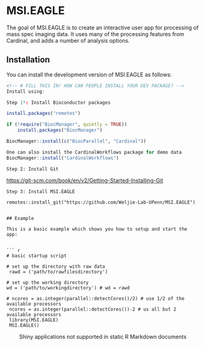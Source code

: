 
<!-- README.md is generated from README.Rmd. Please edit that file -->

# MSI.EAGLE

<!-- badges: start -->
<!-- badges: end -->

The goal of MSI.EAGLE is to create an interactive user app for
processing of mass spec imaging data. It uses many of the processing
features from Cardinal, and adds a number of analysis options.

## Installation

You can install the development version of MSI.EAGLE as follows:

``` r
<!-- # FILL THIS IN! HOW CAN PEOPLE INSTALL YOUR DEV PACKAGE? -->
Install using: 

Step 1*: Install Bioconductor packages

install.packages("remotes")

if (!require("BiocManager", quietly = TRUE))
    install.packages("BiocManager")

BiocManager::install(c("BiocParallel", "Cardinal"))

One can also install the CardinalWorkflows package for demo data
BiocManager::install("CardinalWorkflows")
```

    Step 2: Install Git

<https://git-scm.com/book/en/v2/Getting-Started-Installing-Git>


    Step 3: Install MSI.EAGLE

    remotes::install_git("https://github.com/Weljie-Lab-UPenn/MSI.EAGLE")


    ## Example

    This is a basic example which shows you how to setup and start the app:


    ``` r
    # basic startup script

    # set up the directory with raw data
     rawd = ('path/to/rawfilesdirectory')

    # set up the working directory
    wd = ('path/to/workingdirectory') # wd = rawd

    # ncores = as.integer(parallel::detectCores()/2) # use 1/2 of the available processors
     ncores = as.integer(parallel::detectCores())-2 # us all but 2 available processors
     library(MSI.EAGLE)
     MSI.EAGLE()

<div style="width: 100% ; height: 400px ; text-align: center; box-sizing: border-box; -moz-box-sizing: border-box; -webkit-box-sizing: border-box;" class="muted well">Shiny applications not supported in static R Markdown documents</div>
<!-- What is special about using `README.Rmd` instead of just `README.md`? You can include R chunks like so: -->
<!-- ```{r cars} -->
<!-- summary(cars) -->
<!-- ``` -->
<!-- You'll still need to render `README.Rmd` regularly, to keep `README.md` up-to-date. `devtools::build_readme()` is handy for this. You could also use GitHub Actions to re-render `README.Rmd` every time you push. An example workflow can be found here: <https://github.com/r-lib/actions/tree/v1/examples>. -->
<!-- You can also embed plots, for example: -->
<!-- ```{r pressure, echo = FALSE} -->
<!-- plot(pressure) -->
<!-- ``` -->
<!-- In that case, don't forget to commit and push the resulting figure files, so they display on GitHub and CRAN. -->
